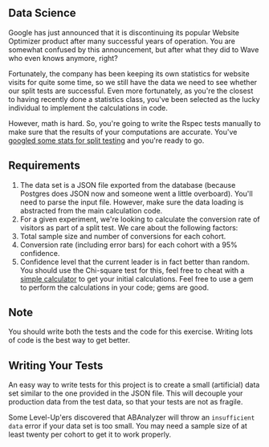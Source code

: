 ## Data Science

Google has just announced that it is discontinuing its popular Website Optimizer product after many successful years of operation. You are somewhat confused by this announcement, but after what they did to Wave who even knows anymore, right?

Fortunately, the company has been keeping its own statistics for website visits for quite some time, so we still have the data we need to see whether our split tests are successful. Even more fortunately, as you're the closest to having recently done a statistics class, you've been selected as the lucky individual to implement the calculations in code.

However, math is hard. So, you're going to write the Rspec tests manually to make sure that the results of your computations are accurate. You've [googled some stats for split testing](http://visualwebsiteoptimizer.com/split-testing-blog/what-you-really-need-to-know-about-mathematics-of-ab-split-testing/) and you're ready to go.

## Requirements

1. The data set is a JSON file exported from the database (because Postgres does JSON now and someone went a little overboard). You'll need to parse the input file. However, make sure the data loading is abstracted from the main calculation code.
2. For a given experiment, we're looking to calculate the conversion rate of visitors as part of a split test. We care about the following factors:
  1. Total sample size and number of conversions for each cohort.
  2. Conversion rate (including error bars) for each cohort with a 95% confidence.
  3. Confidence level that the current leader is in fact better than random. You should use the Chi-square test for this, feel free to cheat with a [simple calculator](http://www.usereffect.com/split-test-calculator) to get your initial calculations. Feel free to use a gem to perform the calculations in your code; gems are good.

## Note

You should write both the tests and the code for this exercise. Writing lots of code is the best way to get better.

## Writing Your Tests

An easy way to write tests for this project is to create a small (artificial) data set similar to the one provided in the JSON file. This will decouple your production data from the test data, so that your tests are not as fragile.

Some Level-Up'ers discovered that ABAnalyzer will throw an `insufficient data` error if your data set is too small. You may need a sample size of at least twenty per cohort to get it to work properly.
